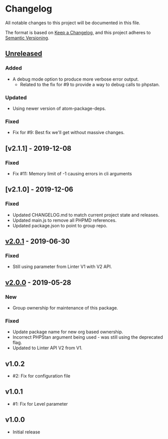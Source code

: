 # Changelog
All notable changes to this project will be documented in this file.

The format is based on [Keep a Changelog](https://keepachangelog.com/en/1.0.0/),
and this project adheres to [Semantic Versioning](https://semver.org/spec/v2.0.0.html).

## [Unreleased]
### Added
- A debug mode option to produce more verbose error output.
  - Related to the fix for #9 to provide a way to debug calls to phpstan.

### Updated
- Using newer version of atom-package-deps.

### Fixed
- Fix for #9: Best fix we'll get without massive changes.

## [v2.1.1] - 2019-12-08
### Fixed
- Fix #11: Memory limit of -1 causing errors in cli arguments

## [v2.1.0] - 2019-12-06
### Fixed
- Updated CHANGELOG.md to match current project state and releases.
- Updated main.js to remove all PHPMD references.
- Updated package.json to point to group repo.

## [v2.0.1] - 2019-06-30
### Fixed
- Still using parameter from Linter V1 with V2 API.

## [v2.0.0] - 2019-05-28
### New
- Group ownership for maintenance of this package.

### Fixed
- Update package name for new org based ownership.
- Incorrect PHPStan argument being used - was still using the deprecated flag.
- Updated to Linter API V2 from V1.

## v1.0.2
- #2: Fix for configuration file

## v1.0.1
- #1: Fix for Level parameter

## v1.0.0
- Initial release

[unreleased]: https://github.com/AtomLinter/atom-linter-phpstan/compare/v2.0.1...HEAD
[v2.0.1]: https://github.com/AtomLinter/atom-linter-phpstan/compare/v2.0.0...v2.0.1
[v2.0.0]: https://github.com/AtomLinter/atom-linter-phpstan/compare/v1.0.2...v2.0.0
